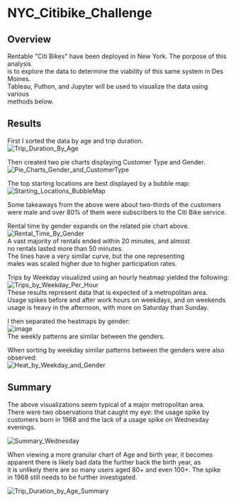 # NYC_Citibike_Challenge

## Overview  
Rentable "Citi Bikes" have been deployed in New York. The porpose of this analysis  
is to explore the data to determine the viability of this same system in Des Moines.  
Tableau, Puthon, and Jupyter will be used to visualize the data using various  
methods below.  

## Results  
First I sorted the data by age and trip duration.  
![Trip_Duration_By_Age](https://user-images.githubusercontent.com/91306342/156315318-4b7b0f3b-c958-4c55-8e87-aa742644d1d8.PNG)

Then created two pie charts displaying Customer Type and Gender.  
![Pie_Charts_Gender_and_CustomerType](https://user-images.githubusercontent.com/91306342/156315710-347bfbae-c0c4-4ba8-8202-4c6c1fdf564c.PNG)  

The top starting locations are best displayed by a bubble map:  
![Starting_Locations_BubbleMap](https://user-images.githubusercontent.com/91306342/156318656-40a30679-5e42-4a19-bd66-56a2b4188277.PNG)  

Some takeaways from the above were about two-thirds of the customers  
were male and over 80% of them were subscribers to the Citi Bike service.  

Rental time by gender expands on the related pie chart above.  
![Rental_Time_By_Gender](https://user-images.githubusercontent.com/91306342/156317605-acecd14b-30d8-4fc3-b41a-cc4c45393844.PNG)  
A vast majority of rentals ended within 20 minutes, and almost  
no rentals lasted more than 50 minutes.  
The lines have a very similar curve, but the one representing  
males was scaled higher due to higher participation rates.  

Trips by Weekday visualized using an hourly heatmap yielded the following:  
![Trips_by_Weekday_Per_Hour](https://user-images.githubusercontent.com/91306342/156320019-411828b4-26df-4653-ab48-ce0b8d64b0e3.PNG)  
These results represent data that is expected of a metropolitan area.  
Usage spikes before and after work hours on weekdays, and on weekends  
usage is heavy in the afternoon, with more on Saturday than Sunday.  

I then separated the heatmaps by gender:  
![image](https://user-images.githubusercontent.com/91306342/156321243-d083b1c2-e920-4464-b80c-992cfc30f306.png)  
The weekly patterns are similar between the genders.  

When sorting by weekday similar patterns between the genders were also observed:  
![Heat_by_Weekday_and_Gender](https://user-images.githubusercontent.com/91306342/156322148-d8a1220f-3945-452a-a231-6ee513f291d4.PNG)  

## Summary  

The above visualizations seem typical of a major metropolitan area.  
There were two observations that caught my eye: the usage spike by   
customers born in 1968 and the lack of a usage spike on Wednesday  
evenings.  

![Summary_Wednesday](https://user-images.githubusercontent.com/91306342/156326060-d497d10b-75cf-49b1-a0c7-db88a7d7cdf8.PNG)

When viewing a more granular chart of Age and birth year, it becomes  
apparent there is likely bad data the further back the birth year, as  
it is unlikely there are so many users aged 80+ and even 100+. The spike  
in 1968 still needs to be further investigated.  

![Trip_Duration_by_Age_Summary](https://user-images.githubusercontent.com/91306342/156324787-dddae53c-5a63-4211-b62a-db3bfb584738.PNG)

